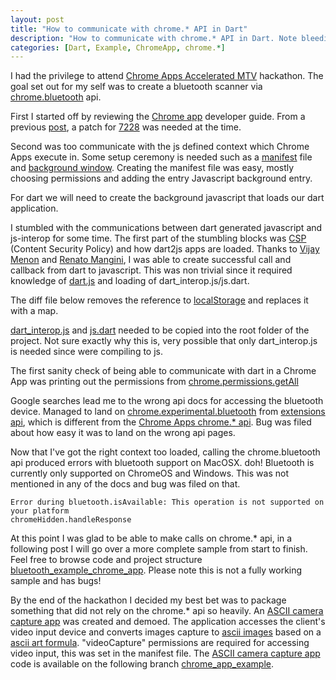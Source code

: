 ```yaml
---
layout: post
title: "How to communicate with chrome.* API in Dart"
description: "How to communicate with chrome.* API in Dart. Note bleeding edge topic, may not apply in the future."
categories: [Dart, Example, ChromeApp, chrome.*]
---
```


I had the privilege to attend [Chrome Apps Accelerated MTV](https://plus.google.com/+GoogleChromeDevelopers/posts/d8q3ffNhjBE) hackathon. The goal set out for my self was to create a bluetooth scanner via [chrome.bluetooth](http://developer.chrome.com/apps/bluetooth.html) api. 

First I started off by reviewing the [Chrome app](https://developers.google.com/chrome/apps/docs/developers_guide) developer guide. From a previous [post](http://financecoding.github.com/2012/12/09/turning-solar3d-into-a-chrome-app/), a patch for [7228](http://goo.gl/alaAK) was needed at the time. 

Second was too communicate with the js defined context which Chrome Apps execute in. Some setup ceremony is needed such as a [manifest](http://developer.chrome.com/extensions/manifest.html) file and [background window](https://developers.google.com/chrome/apps/docs/background). Creating the manifest file was easy, mostly choosing permissions and adding the entry Javascript background entry. 

<script src="https://gist.github.com/4263547.js"><!-- gist --></script>

For dart we will need to create the background javascript that loads our dart application.

<script src="https://gist.github.com/4263559.js"><!-- gist --></script>

I stumbled with the communications between dart generated javascript and js-interop for some time. The first part of the stumbling blocks was [CSP](http://developer.chrome.com/extensions/contentSecurityPolicy.html) (Content Security Policy) and how dart2js apps are loaded. Thanks to [Vijay Menon](https://plus.google.com/114045999004646044580) and [Renato Mangini](https://plus.google.com/102180419759627664875), I was able to create successful call and callback from dart to javascript. This was non trivial since it required knowledge of [dart.js](https://dart.googlecode.com/svn/branches/bleeding_edge/dart/client/dart.js) and loading of dart_interop.js/js.dart. 

The diff file below removes the reference to [localStorage](http://goo.gl/ojkEW) and replaces it with a map. 

<script src="https://gist.github.com/4263581.js"><!-- gist --></script>

[dart_interop.js](http://goo.gl/oYRFx) and [js.dart](http://goo.gl/g6qq6) needed to be copied into the root folder of the project. Not sure exactly why this is, very possible that only dart_interop.js is needed since were compiling to js. 

<script src="https://gist.github.com/4267476.js"><!-- gist --></script>

The first sanity check of being able to communicate with dart in a Chrome App was printing out the permissions from [chrome.permissions.getAll](https://developer.chrome.com/apps/permissions.html)

<script src="https://gist.github.com/4267502.js"><!-- gist --></script>

Google searches lead me to the wrong api docs for accessing the bluetooth device. Managed to land on [chrome.experimental.bluetooth](http://developer.chrome.com/extensions/experimental.bluetooth.html) from [extensions api](https://developer.chrome.com/extensions/api_index.html), which is different from the [Chrome Apps chrome.* api](http://developer.chrome.com/apps/api_index.html). Bug was filed about how easy it was to land on the wrong api pages. 

Now that I've got the right context too loaded, calling the chrome.bluetooth api produced errors with bluetooth support on MacOSX. doh! Bluetooth is currently only supported on ChromeOS and Windows. This was not mentioned in any of the docs and bug was filed on that. 

```
Error during bluetooth.isAvailable: This operation is not supported on your platform 
chromeHidden.handleResponse
```

At this point I was glad to be able to make calls on chrome.* api, in a following post I will go over a more complete sample from start to finish. Feel free to browse code and project structure [bluetooth_example_chrome_app](http://goo.gl/sDj6i). Please note this is not a fully working sample and has bugs!

By the end of the hackathon I decided my best bet was to package something that did not rely on the chrome.* api so heavily. An [ASCII camera capture app](http://goo.gl/wDnql) was created and demoed. The application accesses the client's video input device and converts images capture to [ascii images](http://en.wikipedia.org/wiki/ASCII_art) based on a [ascii art formula](http://mattmik.com/articles/ascii/ascii.html). "videoCapture" permissions are required for accessing video input, this was set in the manifest file. The [ASCII camera capture app](http://goo.gl/wDnql) code is available on the following branch [chrome_app_example](http://goo.gl/45UDj). 
